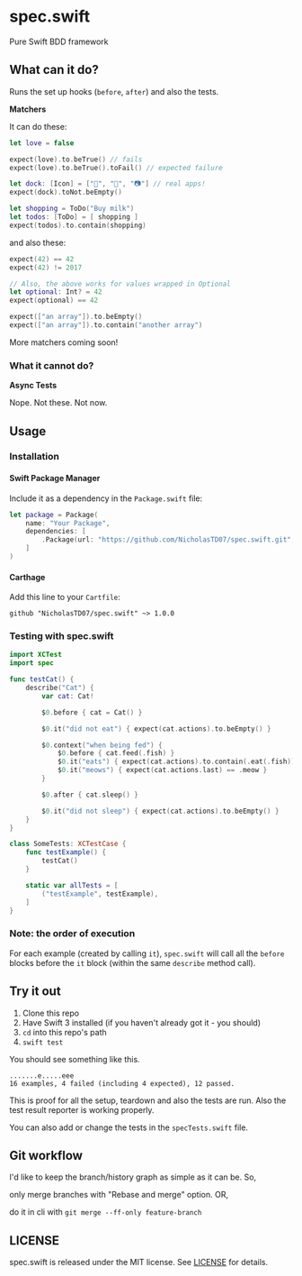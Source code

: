 # spec.swift

Pure Swift BDD framework

## What can it do?

Runs the set up hooks (`before`, `after`) and also the tests.


**Matchers**

It can do these:

```swift
let love = false

expect(love).to.beTrue() // fails
expect(love).to.beTrue().toFail() // expected failure

let dock: [Icon] = ["📔", "🎵", "📷"] // real apps!
expect(dock).toNot.beEmpty()

let shopping = ToDo("Buy milk")
let todos: [ToDo] = [ shopping ]
expect(todos).to.contain(shopping)
```

and also these:

```swift
expect(42) == 42
expect(42) != 2017

// Also, the above works for values wrapped in Optional
let optional: Int? = 42
expect(optional) == 42

expect(["an array"]).to.beEmpty()
expect(["an array"]).to.contain("another array")
```

More matchers coming soon!

### What it cannot do?

**Async Tests**

Nope. Not these. Not now.

## Usage

### Installation

#### Swift Package Manager

Include it as a dependency in the `Package.swift` file:

```swift
let package = Package(
    name: "Your Package",
    dependencies: [
        .Package(url: "https://github.com/NicholasTD07/spec.swift.git", majorVersion: 1),
    ]
)
```

#### Carthage

Add this line to your `Cartfile`:

```
github "NicholasTD07/spec.swift" ~> 1.0.0
```

### Testing with spec.swift

```swift
import XCTest
import spec

func testCat() {
    describe("Cat") {
        var cat: Cat!

        $0.before { cat = Cat() }

        $0.it("did not eat") { expect(cat.actions).to.beEmpty() }

        $0.context("when being fed") {
            $0.before { cat.feed(.fish) }
            $0.it("eats") { expect(cat.actions).to.contain(.eat(.fish)) }
            $0.it("meows") { expect(cat.actions.last) == .meow }
        }

        $0.after { cat.sleep() }

        $0.it("did not sleep") { expect(cat.actions).to.beEmpty() }
    }
}

class SomeTests: XCTestCase {
    func testExample() {
        testCat()
    }

    static var allTests = [
        ("testExample", testExample),
    ]
}
```

### Note: the order of execution

For each example (created by calling `it`), `spec.swift` will call all the
`before` blocks before the `it` block (within the same `describe` method call).

## Try it out

1. Clone this repo
2. Have Swift 3 installed (if you haven't already got it - you should)
3. `cd` into this repo's path
4. `swift test`

You should see something like this.

```
.......e.....eee
16 examples, 4 failed (including 4 expected), 12 passed.
```

This is proof for all the setup, teardown and also the tests are run.
Also the test result reporter is working properly.

You can also add or change the tests in the `specTests.swift` file.

## Git workflow

I'd like to keep the branch/history graph as simple as it can be. So,

only merge branches with "Rebase and merge" option. OR,

do it in cli with `git merge --ff-only feature-branch`

## LICENSE

spec.swift is released under the MIT license. See [LICENSE](LICENSE) for details.
